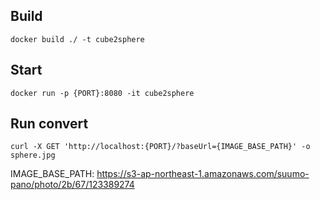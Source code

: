 ## Build
```shell
docker build ./ -t cube2sphere
```

## Start
```shell
docker run -p {PORT}:8080 -it cube2sphere
```

## Run convert
```shell
curl -X GET 'http://localhost:{PORT}/?baseUrl={IMAGE_BASE_PATH}' -o sphere.jpg
```

IMAGE_BASE_PATH: https://s3-ap-northeast-1.amazonaws.com/suumo-pano/photo/2b/67/123389274

